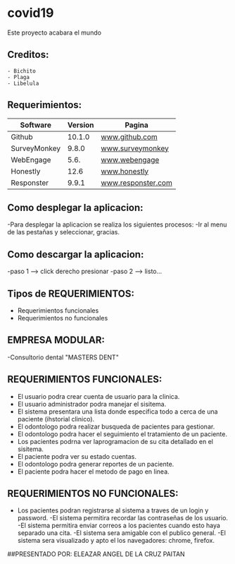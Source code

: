 # covid19
Este proyecto acabara el mundo
## Creditos:
    - Bichito
    - Plaga
    - Libelula

## Requerimientos:
|   Software   | Version|      Pagina        |
| -------------|--------|--------------------|
| Github       | 10.1.0 | www.github.com     |
| SurveyMonkey | 9.8.0  | www.surveymonkey   |
| WebEngage    | 5.6.   | www.webengage      |
| Honestly     | 12.6   | www.honestly       |
| Responster   | 9.9.1  | www.responster.com |

## Como desplegar la aplicacion:
-Para desplegar la aplicacion se realiza los  siguientes procesos:
-Ir al menu de las pestañas y seleccionar, gracias.

## Como descargar la aplicacion:
-paso 1 --> click derecho presionar
-paso 2 --> listo...

## Tipos de REQUERIMIENTOS:
- Requerimientos funcionales
- Requerimientos no funcionales

## EMPRESA MODULAR:
-Consultorio dental "MASTERS DENT"

## REQUERIMIENTOS FUNCIONALES:
- El usuario podra crear cuenta de usuario para la clinica.
- El usuario administrador podra manejar el sisitema.
- El sistema presentara una lista donde especifica todo a cerca de una paciente (ihstorial clinico).
- El odontologo podra realizar busqueda de pacientes para gestionar.
- El odontologo podra hacer el seguimiento el tratamiento de un paciente.
- Los pacientes podrna ver laprogramacion de su cita detallado en el sisitema.
- El paciente podra ver su estado cuentas.
- El odontologo podra generar reportes de un paciente.
- El paciente podra hacer el metodo de pago en linea.


## REQUERIMIENTOS NO FUNCIONALES:
- Los pacientes podran registrarse al sistema a traves de un login y password.
-El sistema permitira recordar las contraseñas de los usuario.
-El sistema permitira enviar correos a los pacientes cuando esto haya separado una cita.
-El sistema sera amigable con el publico general.
-El sistema sera visualizado y apto el los navegadores: chrome, firefox.

##PRESENTADO POR:
ELEAZAR ANGEL DE LA CRUZ PAITAN



